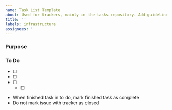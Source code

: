 ```yaml
---
name: Task List Template
about: Used for trackers, mainly in the tasks repository. Add guidelines to templates
title: ''
labels: infrastructure
assignees: ''
---
```


<!-- ### Task list guidelines -->
<!-- Add task list and sub tasks to project -->
<!-- Clear task list status -->

<!-- In a sub task PR if there isn’t a sub task issue, reference but do not resolve the task lisk (this should go in the PR template) -->
<!-- In the task list, once sub task PR is merged and there isn’t a sub task issue, manually mark it complete in task list -->

### Purpose
<!-- Why is this page being created? -->

### To Do
<!-- You can directly link beside task list e.g: #739 or link --> 
<!-- Note: You cannot create task list items within closed issues OR issues with linked pull requests. -->

- [ ] <!-- Put description or link here without comments --> 
- [ ] <!-- Put description or link here without comments-->
- [ ] <!-- Put description or link here without comments-->
  - [ ] <!-- Put description or link here without comments of subtask --> 

- When finished task in to do, mark finished task as complete
- Do not mark issue with tracker as closed
